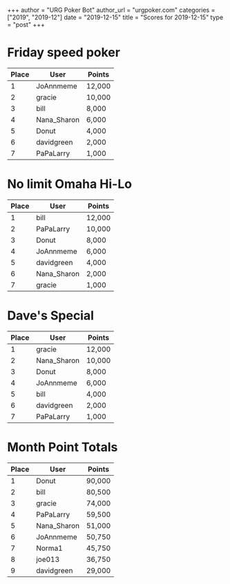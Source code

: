 +++
author = "URG Poker Bot"
author_url = "urgpoker.com"
categories = ["2019", "2019-12"]
date = "2019-12-15"
title = "Scores for 2019-12-15"
type = "post"
+++
# Friday speed poker

| Place | User | Points |
|-------|------|--------|
| 1 | JoAnnmeme | 12,000 |
| 2 | gracie | 10,000 |
| 3 | bill | 8,000 |
| 4 | Nana_Sharon | 6,000 |
| 5 | Donut | 4,000 |
| 6 | davidgreen | 2,000 |
| 7 | PaPaLarry | 1,000 |

# No limit Omaha Hi-Lo

| Place | User | Points |
|-------|------|--------|
| 1 | bill | 12,000 |
| 2 | PaPaLarry | 10,000 |
| 3 | Donut | 8,000 |
| 4 | JoAnnmeme | 6,000 |
| 5 | davidgreen | 4,000 |
| 6 | Nana_Sharon | 2,000 |
| 7 | gracie | 1,000 |

# Dave's Special

| Place | User | Points |
|-------|------|--------|
| 1 | gracie | 12,000 |
| 2 | Nana_Sharon | 10,000 |
| 3 | Donut | 8,000 |
| 4 | JoAnnmeme | 6,000 |
| 5 | bill | 4,000 |
| 6 | davidgreen | 2,000 |
| 7 | PaPaLarry | 1,000 |

# Month Point Totals

| Place | User | Points |
|-------|------|--------|
| 1 | Donut | 90,000 |
| 2 | bill | 80,500 |
| 3 | gracie | 74,000 |
| 4 | PaPaLarry | 59,500 |
| 5 | Nana_Sharon | 51,000 |
| 6 | JoAnnmeme | 50,750 |
| 7 | Norma1 | 45,750 |
| 8 | joe013 | 36,750 |
| 9 | davidgreen | 29,000 |
